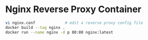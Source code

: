 # Nginx Reverse Proxy Container

```bash
vi nginx.conf             # edit a reverse proxy config file
docker build --tag nginx .
docker run --name nginx -d p 80:80 nginx:latest
```

